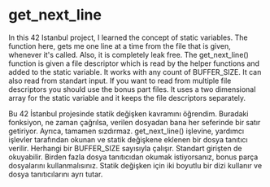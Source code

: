 # get_next_line
In this 42 Istanbul project, I learned the concept of static variables. The function here, gets me one line at a time from the file that is given, whenever it's called. Also, it is completely leak free. The get_next_line() function is given a file descriptor which is read by the helper functions and added to the static variable. It works with any count of BUFFER_SIZE. It can also read from standart input. If you want to read from multiple file descriptors you should use the bonus part files. It uses a two dimensional array for the static variable and it keeps the file descriptors separately.

Bu 42 İstanbul projesinde statik değişken kavramını öğrendim. Buradaki fonksiyon, ne zaman çağrılsa, verilen dosyadan bana her seferinde bir satır getiriyor. Ayrıca, tamamen sızdırmaz. get_next_line() işlevine, yardımcı işlevler tarafından okunan ve statik değişkene eklenen bir dosya tanıtıcı verilir. Herhangi bir BUFFER_SIZE sayısıyla çalışır. Standart girişten de okuyabilir. Birden fazla dosya tanıtıcıdan okumak istiyorsanız, bonus parça dosyalarını kullanmalısınız. Statik değişken için iki boyutlu bir dizi kullanır ve dosya tanıtıcılarını ayrı tutar.
